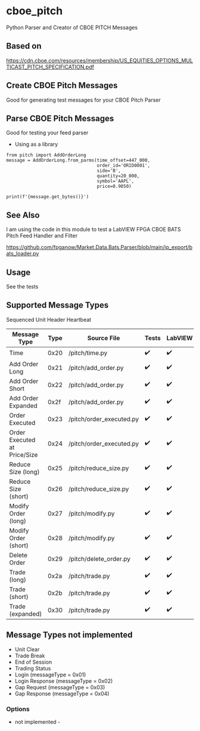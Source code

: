 # cboe_pitch
Python Parser and Creator of CBOE PITCH Messages

## Based on
https://cdn.cboe.com/resources/membership/US_EQUITIES_OPTIONS_MULTICAST_PITCH_SPECIFICATION.pdf

## Create CBOE Pitch Messages

Good for generating test messages for your CBOE Pitch Parser

## Parse CBOE Pitch Messages

Good for testing your feed parser

- Using as a library
```
from pitch import AddOrderLong
message = AddOrderLong.from_parms(time_offset=447_000,
                                  order_id='ORID0001',
                                  side='B',
                                  quantity=20_000,
                                  symbol='AAPL',
                                  price=0.9050)

print(f'{message.get_bytes()}')
```

## See Also

I am using the code in this module to test a LabVIEW FPGA CBOE BATS Pitch
Feed Handler and Filter

https://github.com/fpganow/Market.Data.Bats.Parser/blob/main/ip_export/bats_loader.py

## Usage

See the tests

## Supported Message Types


Sequenced Unit Header
Heartbeat

| Message Type                 | Type | Source File              | Tests              | LabVIEW              |
|------------------------------|------|--------------------------|--------------------|----------------------|
| Time                         | 0x20 | /pitch/time.py           | :heavy_check_mark: | :heavy_check_mark:   |
| Add Order Long               | 0x21 | /pitch/add_order.py      | :heavy_check_mark: | :heavy_check_mark:   |
| Add Order Short              | 0x22 | /pitch/add_order.py      | :heavy_check_mark: | :heavy_check_mark:   |
| Add Order Expanded           | 0x2f | /pitch/add_order.py      | :heavy_check_mark: | :heavy_check_mark:   |
| Order Executed               | 0x23 | /pitch/order_executed.py | :heavy_check_mark: | :heavy_check_mark:   |
| Order Executed at Price/Size | 0x24 | /pitch/order_executed.py | :heavy_check_mark: | :heavy_check_mark:   |
| Reduce Size (long)           | 0x25 | /pitch/reduce_size.py    | :heavy_check_mark: | :heavy_check_mark:   |
| Reduce Size (short)          | 0x26 | /pitch/reduce_size.py    | :heavy_check_mark: | :heavy_check_mark:   |
| Modify Order (long)          | 0x27 | /pitch/modify.py         | :heavy_check_mark: | :heavy_check_mark:   |
| Modify Order (short)         | 0x28 | /pitch/modify.py         | :heavy_check_mark: | :heavy_check_mark:   |
| Delete Order                 | 0x29 | /pitch/delete_order.py   | :heavy_check_mark: | :heavy_check_mark:   |
| Trade (long)                 | 0x2a | /pitch/trade.py          | :heavy_check_mark: | :heavy_check_mark:   |
| Trade (short)                | 0x2b | /pitch/trade.py          | :heavy_check_mark: | :heavy_check_mark:   |
| Trade (expanded)             | 0x30 | /pitch/trade.py          | :heavy_check_mark: | :heavy_check_mark:   |


## Message Types not implemented

* Unit Clear
* Trade Break
* End of Session
* Trading Status
* Login (messageType = 0x01)
* Login Response (messageType = 0x02)
* Gap Request (messageType = 0x03)
* Gap Response (messageType = 0x04)

### Options
- not implemented -
